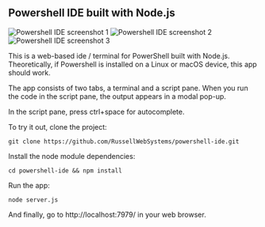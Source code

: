 ## Powershell IDE built with Node.js
![Powershell IDE screenshot 1](https://raw.githubusercontent.com/RussellWebSystems/powershell-ide/master/images/pside1.jpg "Powershell IDE 1")
![Powershell IDE screenshot 2](https://raw.githubusercontent.com/RussellWebSystems/powershell-ide/master/images/pside2.jpg "Powershell IDE 2")
![Powershell IDE screenshot 3](https://raw.githubusercontent.com/RussellWebSystems/powershell-ide/master/images/pside2.jpg "Powershell IDE 3")

This is a web-based ide / terminal for PowerShell built with Node.js. Theoretically, if Powershell is installed on a Linux or macOS device, this app should work.

The app consists of two tabs, a terminal and a script pane. When you run the code in the script pane, the output appears in a modal pop-up.

In the script pane, press ctrl+space for autocomplete.

To try it out, clone the project:

`git clone https://github.com/RussellWebSystems/powershell-ide.git`

Install the node module dependencies:
	
`cd powershell-ide && npm install`

Run the app:

`node server.js`

And finally, go to http://localhost:7979/ in your web browser.
